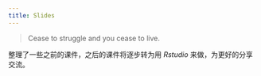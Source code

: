 ```yaml
---
title: Slides
---
```


> Cease to struggle and you cease to live.

整理了一些之前的课件，之后的课件将逐步转为用 *Rstudio* 来做，为更好的分享交流。


